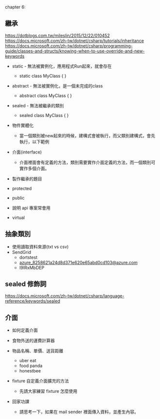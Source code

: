 chapter 6:
## 繼承
https://dotblogs.com.tw/mileslin/2015/12/22/010452
https://docs.microsoft.com/zh-tw/dotnet/csharp/tutorials/inheritance
https://docs.microsoft.com/zh-tw/dotnet/csharp/programming-guide/classes-and-structs/knowing-when-to-use-override-and-new-keywords

* static - 無法被實例化，應用程式Run起來，就會存在
  * static class MyClass { }
* abstract - 無法被實例化，是一個未完成的class
  * abstract class MyClass { }
* sealed - 無法被繼承的類別
  * sealed class MyClass { }
* 物件實體化
  * 當一個類別被new起來的時候，建構式會被執行，而父類別建構式，會先執行，以下範例
* 介面(interface)
  * 介面裡面會有定義的方法，類別需要實作介面定義的方法，而一個類別可實作多個介面。

* 製作繼承的題目
* protected
* public
* 說明 api 專案常會用
* virtual 

## 抽象類別
* 使用讀取資料來源(txt vs csv)
* SendGrid
  * dortstest
  * azure_8258621a24d8d371e620e65abd0cd103@azure.com
  * I9IRxMbDEP

## sealed 修飾詞
https://docs.microsoft.com/zh-tw/dotnet/csharp/language-reference/keywords/sealed

## 介面
* 如何定義介面
* 食物外送的運費計算器
 * 物品名稱、單價、送貨距離
   * uber eat
   * food panda
   * honestbee
* fixture 自定義介面擴充的方法
  * 先請大家練習 fixture 怎麼使用

* 回家功課
  * 請思考一下，如果在 mail sender 裡面傳入資料，並產生內容。